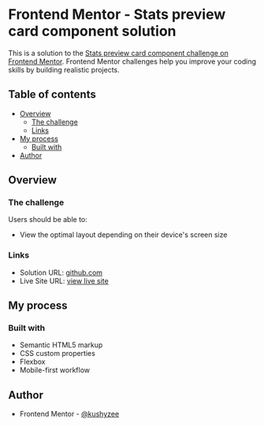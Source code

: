 # Frontend Mentor - Stats preview card component solution

This is a solution to the [Stats preview card component challenge on Frontend Mentor](https://www.frontendmentor.io/challenges/stats-preview-card-component-8JqbgoU62). Frontend Mentor challenges help you improve your coding skills by building realistic projects. 

## Table of contents

- [Overview](#overview)
  - [The challenge](#the-challenge)
  - [Links](#links)
- [My process](#my-process)
  - [Built with](#built-with)
- [Author](#author)


## Overview

### The challenge

Users should be able to:

- View the optimal layout depending on their device's screen size


### Links

- Solution URL: [github.com](https://github.com/kushyzee/Stats-preview-card-component)
- Live Site URL: [view live site](https://kushyzee.github.io/Stats-preview-card-component/)

## My process

### Built with

- Semantic HTML5 markup
- CSS custom properties
- Flexbox
- Mobile-first workflow


## Author

- Frontend Mentor - [@kushyzee](https://www.frontendmentor.io/profile/kushyzee)
